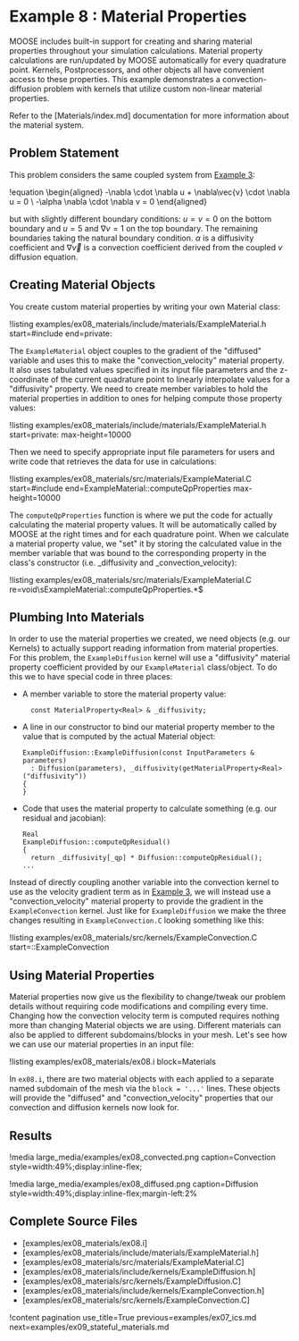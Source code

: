 # Example 8 : Material Properties

MOOSE includes built-in support for creating and sharing material properties throughout your
simulation calculations. Material property calculations are run/updated by MOOSE automatically for
every quadrature point. Kernels, Postprocessors, and other objects all have convenient access to
these properties.  This example demonstrates a convection-diffusion problem with kernels that
utilize custom non-linear material properties.

Refer to the [Materials/index.md] documentation for more information about the material system.

## Problem Statement

This problem considers the same coupled system from [Example 3](examples/ex03_coupling.md):

!equation
\begin{aligned}
-\nabla \cdot \nabla u + \nabla\vec{v} \cdot \nabla u = 0 \\
-\alpha \nabla \cdot \nabla v = 0
\end{aligned}

but with slightly different boundary conditions: $u=v=0$ on the bottom boundary and $u=5$ and
$\nabla v=1$ on the top boundary. The remaining boundaries taking the natural boundary condition.
$\alpha$ is a diffusivity coefficient and $\nabla\vec{v}$ is a convection coefficient derived from
the coupled $v$ diffusion equation.

## Creating Material Objects

You create custom material properties by writing your own Material class:

!listing examples/ex08_materials/include/materials/ExampleMaterial.h start=#include end=private:

The `ExampleMaterial` object couples to the gradient of the "diffused" variable and uses this to
make the "convection_velocity" material property.  It also uses tabulated values specified in its
input file parameters and the z-coordinate of the current quadrature point to linearly interpolate
values for a "diffusivity" property.  We need to create member variables to hold the material
properties in addition to ones for helping compute those property values:

!listing examples/ex08_materials/include/materials/ExampleMaterial.h start=private: max-height=10000

Then we need to specify appropriate input file parameters for users and write code that retrieves
the data for use in calculations:

!listing examples/ex08_materials/src/materials/ExampleMaterial.C start=#include end=ExampleMaterial::computeQpProperties max-height=10000

The `computeQpProperties` function is where we put the code for actually calculating the material
property values. It will be automatically called by MOOSE at the right times and for each
quadrature point.  When we calculate a material property value,  we "set" it by storing the
calculated value in the member variable that was bound to the corresponding property in the
class's constructor (i.e.  _diffusivity and _convection_velocity):

!listing examples/ex08_materials/src/materials/ExampleMaterial.C re=void\sExampleMaterial::computeQpProperties.*$

## Plumbing Into Materials

In order to use the material properties we created, we need objects (e.g. our Kernels) to actually
support reading information from material properties.  For this problem, the `ExampleDiffusion`
kernel will use a "diffusivity" material property coefficient provided by our `ExampleMaterial`
class/object.  To do this we to have special code in three places:

- A member variable to store the material property value:

  ```
    const MaterialProperty<Real> & _diffusivity;
  ```

- A line in our constructor to bind our material property member to the value that is computed by
  the actual Material object:

  ```
  ExampleDiffusion::ExampleDiffusion(const InputParameters & parameters)
    : Diffusion(parameters), _diffusivity(getMaterialProperty<Real>("diffusivity"))
  {
  }
  ```

- Code that uses the material property to calculate something (e.g. our residual and jacobian):

  ```
  Real
  ExampleDiffusion::computeQpResidual()
  {
    return _diffusivity[_qp] * Diffusion::computeQpResidual();
  ...
  ```

Instead of directly coupling another variable into the convection kernel to use as the velocity
gradient term as in [Example 3](examples/ex03_coupling.md), we will instead use a
"convection_velocity" material property to provide the gradient in the `ExampleConvection` kernel.
Just like for `ExampleDiffusion` we make the three changes resulting in `ExampleConvection.C`
looking something like this:

!listing examples/ex08_materials/src/kernels/ExampleConvection.C start=::ExampleConvection

## Using Material Properties

Material properties now give us the flexibility to change/tweak our problem details without
requiring code modifications and compiling every time.  Changing how the convection velocity term
is computed requires nothing more than changing Material objects we are using. Different materials
can also be applied to different subdomains/blocks in your mesh. Let's see how we can use our
material properties in an input file:

!listing examples/ex08_materials/ex08.i block=Materials

In `ex08.i`, there are two material objects with each applied to a separate named subdomain of the
mesh via the `block = '...'` lines. These objects will provide the "diffused" and
"convection_velocity" properties that our convection and diffusion kernels now look for.

## Results

!media large_media/examples/ex08_convected.png
       caption=Convection
       style=width:49%;display:inline-flex;

!media large_media/examples/ex08_diffused.png
       caption=Diffusion
       style=width:49%;display:inline-flex;margin-left:2%

## Complete Source Files

- [examples/ex08_materials/ex08.i]
- [examples/ex08_materials/include/materials/ExampleMaterial.h]
- [examples/ex08_materials/src/materials/ExampleMaterial.C]
- [examples/ex08_materials/include/kernels/ExampleDiffusion.h]
- [examples/ex08_materials/src/kernels/ExampleDiffusion.C]
- [examples/ex08_materials/include/kernels/ExampleConvection.h]
- [examples/ex08_materials/src/kernels/ExampleConvection.C]

!content pagination use_title=True
                    previous=examples/ex07_ics.md
                    next=examples/ex09_stateful_materials.md
